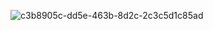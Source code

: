 ![c3b8905c-dd5e-463b-8d2c-2c3c5d1c85ad](https://user-images.githubusercontent.com/100318892/210881547-24f90c4c-fc58-423c-85fd-8efc500ed6f7.png)
